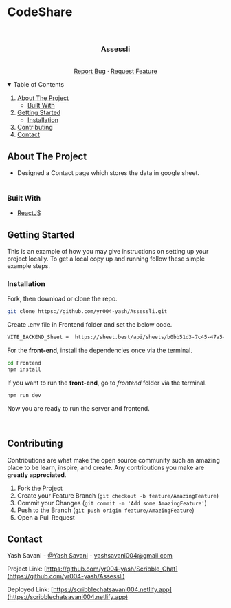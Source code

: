 # CodeShare

<!-- PROJECT LOGO -->
<br />
<p align="center">
  <!--  -->

  <h3 align="center">Assessli</h3>

  <p align="center">
    <br />
    <a href="https://github.com/yr004-yash/Scribble_Chat/issues">Report Bug</a>
    ·
    <a href="https://github.com/yr004-yash/Scribble_Chat/issues">Request Feature</a>
  </p>
</p>



<!-- TABLE OF CONTENTS -->
<details open="open">
  <summary>Table of Contents</summary >
  <ol>
    <li>
      <a href="#about-the-project">About The Project</a>
      <ul>
        <li><a href="#built-with">Built With</a></li>
      </ul>
    </li>
    <li>
      <a href="#getting-started">Getting Started</a>
      <ul>
        <li><a href="#installation">Installation</a></li>
      </ul>
    </li>
    <li><a href="#contributing">Contributing</a></li>
    <li><a href="#contact">Contact</a></li>
  </ol>
</details>



<!-- ABOUT THE PROJECT -->
## About The Project

- Designed a Contact page which stores the data in google sheet.<br/><br/>


### Built With
* [ReactJS](https://reactjs.org/)


<!-- GETTING STARTED -->
## Getting Started

This is an example of how you may give instructions on setting up your project locally.
To get a local copy up and running follow these simple example steps.

### Installation


Fork, then download or clone the repo.
```bash
git clone https://github.com/yr004-yash/Assessli.git
```


Create .env file in Frontend folder and set the below code.
```bash
VITE_BACKEND_Sheet =  https://sheet.best/api/sheets/b0bb51d3-7c45-47a5-a956-04760fa925c0
```

For the **front-end**, install the dependencies once via the terminal.
```bash
cd Frontend
npm install
```

If you want to run the **front-end**, go to *frontend* folder via the terminal.
```bash
npm run dev
```

Now you are ready to run the server and frontend.

<br />

<!-- CONTRIBUTING -->
## Contributing

Contributions are what make the open source community such an amazing place to be learn, inspire, and create. Any contributions you make are **greatly appreciated**.

1. Fork the Project
2. Create your Feature Branch (`git checkout -b feature/AmazingFeature`)
3. Commit your Changes (`git commit -m 'Add some AmazingFeature'`)
4. Push to the Branch (`git push origin feature/AmazingFeature`)
5. Open a Pull Request


<!-- CONTACT -->
## Contact

Yash Savani - [@Yash Savani](https://www.linkedin.com/in/yash-savani-43b80b229/) - yashsavani004@gmail.com

Project Link: [https://github.com/yr004-yash/Scribble_Chat](https://github.com/yr004-yash/Assessli)

Deployed Link: [https://scribblechatsavani004.netlify.app](https://scribblechatsavani004.netlify.app)




<!-- MARKDOWN LINKS & IMAGES -->
<!-- https://www.markdownguide.org/basic-syntax/#reference-style-links -->
[product-screenshot]: images/screenshot.PNG
